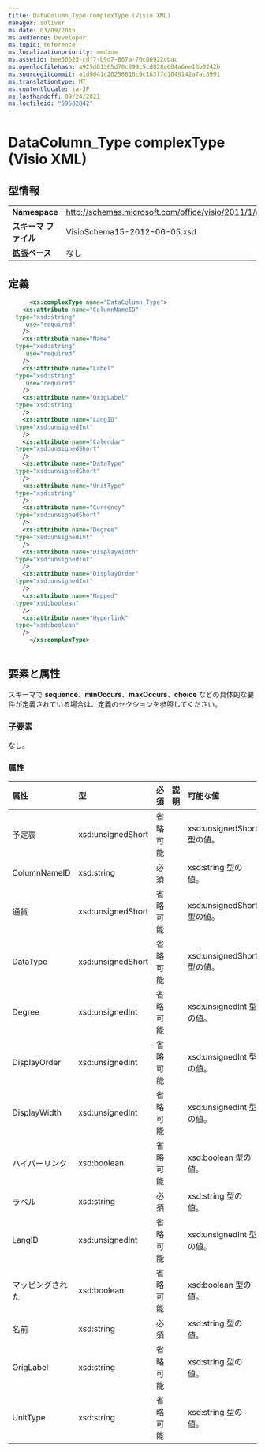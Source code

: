 ```yaml
---
title: DataColumn_Type complexType (Visio XML)
manager: soliver
ms.date: 03/09/2015
ms.audience: Developer
ms.topic: reference
ms.localizationpriority: medium
ms.assetid: bee50623-cdf7-b9d7-867a-70c86922cbac
ms.openlocfilehash: a925d01365d78c899c5cd828c604a6ee18b0242b
ms.sourcegitcommit: a1d9041c20256616c9c183f7d1049142a7ac6991
ms.translationtype: MT
ms.contentlocale: ja-JP
ms.lasthandoff: 09/24/2021
ms.locfileid: "59582842"
---
```

# <a name="datacolumn_type-complextype-visio-xml"></a>DataColumn_Type complexType (Visio XML)

## <a name="type-information"></a>型情報

|||
|:-----|:-----|
|**Namespace** <br/> |http://schemas.microsoft.com/office/visio/2011/1/core  <br/> |
|**スキーマ ファイル** <br/> |VisioSchema15-2012-06-05.xsd  <br/> |
|**拡張ベース** <br/> |なし  <br/> |
   
## <a name="definition"></a>定義

```XML
      <xs:complexType name="DataColumn_Type">
    <xs:attribute name="ColumnNameID"
  type="xsd:string"
     use="required"
    />
    <xs:attribute name="Name"
  type="xsd:string"
     use="required"
    />
    <xs:attribute name="Label"
  type="xsd:string"
     use="required"
    />
    <xs:attribute name="OrigLabel"
  type="xsd:string"
    />
    <xs:attribute name="LangID"
  type="xsd:unsignedInt"
    />
    <xs:attribute name="Calendar"
  type="xsd:unsignedShort"
    />
    <xs:attribute name="DataType"
  type="xsd:unsignedShort"
    />
    <xs:attribute name="UnitType"
  type="xsd:string"
    />
    <xs:attribute name="Currency"
  type="xsd:unsignedShort"
    />
    <xs:attribute name="Degree"
  type="xsd:unsignedInt"
    />
    <xs:attribute name="DisplayWidth"
  type="xsd:unsignedInt"
    />
    <xs:attribute name="DisplayOrder"
  type="xsd:unsignedInt"
    />
    <xs:attribute name="Mapped"
  type="xsd:boolean"
    />
    <xs:attribute name="Hyperlink"
  type="xsd:boolean"
    />
      </xs:complexType>
      
```

## <a name="elements-and-attributes"></a>要素と属性

スキーマで **sequence**、**minOccurs**、**maxOccurs**、**choice** などの具体的な要件が定義されている場合は、定義のセクションを参照してください。 
  
### <a name="child-elements"></a>子要素

なし。
  
### <a name="attributes"></a>属性

|**属性**|**型**|**必須**|**説明**|**可能な値**|
|:-----|:-----|:-----|:-----|:-----|
|予定表  <br/> |xsd:unsignedShort  <br/> |省略可能  <br/> ||xsd:unsignedShort 型の値。  <br/> |
|ColumnNameID  <br/> |xsd:string  <br/> |必須  <br/> ||xsd:string 型の値。  <br/> |
|通貨  <br/> |xsd:unsignedShort  <br/> |省略可能  <br/> ||xsd:unsignedShort 型の値。  <br/> |
|DataType  <br/> |xsd:unsignedShort  <br/> |省略可能  <br/> ||xsd:unsignedShort 型の値。  <br/> |
|Degree  <br/> |xsd:unsignedInt  <br/> |省略可能  <br/> ||xsd:unsignedInt 型の値。  <br/> |
|DisplayOrder  <br/> |xsd:unsignedInt  <br/> |省略可能  <br/> ||xsd:unsignedInt 型の値。  <br/> |
|DisplayWidth  <br/> |xsd:unsignedInt  <br/> |省略可能  <br/> ||xsd:unsignedInt 型の値。  <br/> |
|ハイパーリンク  <br/> |xsd:boolean  <br/> |省略可能  <br/> ||xsd:boolean 型の値。  <br/> |
|ラベル  <br/> |xsd:string  <br/> |必須  <br/> ||xsd:string 型の値。  <br/> |
|LangID  <br/> |xsd:unsignedInt  <br/> |省略可能  <br/> ||xsd:unsignedInt 型の値。  <br/> |
|マッピングされた  <br/> |xsd:boolean  <br/> |省略可能  <br/> ||xsd:boolean 型の値。  <br/> |
|名前  <br/> |xsd:string  <br/> |必須  <br/> ||xsd:string 型の値。  <br/> |
|OrigLabel  <br/> |xsd:string  <br/> |省略可能  <br/> ||xsd:string 型の値。  <br/> |
|UnitType  <br/> |xsd:string  <br/> |省略可能  <br/> ||xsd:string 型の値。  <br/> |
   

